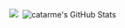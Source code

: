 

<!-- <img src="https://img.shields.io/static/v1?label=1&message=test&color=red">&nbsp; -->

<img src="https://github-readme-stats.vercel.app/api/top-langs/?username=catarme&hide=PHP&theme=dark" />&nbsp;&nbsp;<img src="https://github-readme-stats.vercel.app/api?username=catarme&&show_icons=true&line_height=27&v=5&theme=dark&hide=contribs,issues" alt="catarme's GitHub Stats" />
<!--
**catarme/catarme** is a ✨ _special_ ✨ repository because its `README.md` (this file) appears on your GitHub profile.

Here are some ideas to get you started:

- 🔭 I’m currently working on ...
- 🌱 I’m currently learning ...
- 👯 I’m looking to collaborate on ...
- 🤔 I’m looking for help with ...
- 💬 Ask me about ...
- 📫 How to reach me: ...
- 😄 Pronouns: ...
- ⚡ Fun fact: ...
-->
